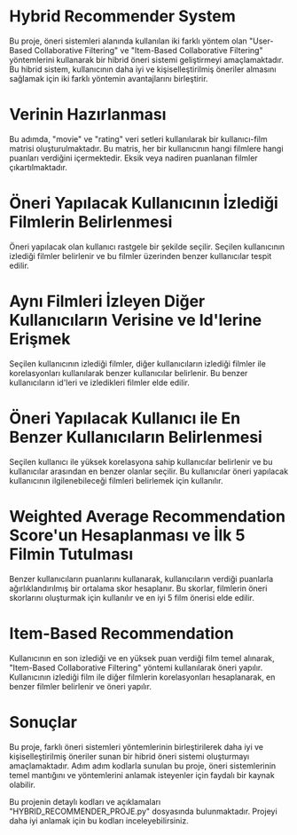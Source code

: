 # Hybrid Recommender System
Bu proje, öneri sistemleri alanında kullanılan iki farklı yöntem olan "User-Based Collaborative Filtering" ve "Item-Based Collaborative Filtering" yöntemlerini kullanarak bir hibrid öneri sistemi geliştirmeyi amaçlamaktadır. Bu hibrid sistem, kullanıcının daha iyi ve kişiselleştirilmiş öneriler almasını sağlamak için iki farklı yöntemin avantajlarını birleştirir.

# Verinin Hazırlanması
Bu adımda, "movie" ve "rating" veri setleri kullanılarak bir kullanıcı-film matrisi oluşturulmaktadır. Bu matris, her bir kullanıcının hangi filmlere hangi puanları verdiğini içermektedir. Eksik veya nadiren puanlanan filmler çıkartılmaktadır.

# Öneri Yapılacak Kullanıcının İzlediği Filmlerin Belirlenmesi

Öneri yapılacak olan kullanıcı rastgele bir şekilde seçilir. Seçilen kullanıcının izlediği filmler belirlenir ve bu filmler üzerinden benzer kullanıcılar tespit edilir.

# Aynı Filmleri İzleyen Diğer Kullanıcıların Verisine ve Id'lerine Erişmek

Seçilen kullanıcının izlediği filmler, diğer kullanıcıların izlediği filmler ile korelasyonları kullanılarak benzer kullanıcılar belirlenir. Bu benzer kullanıcıların id'leri ve izledikleri filmler elde edilir.

# Öneri Yapılacak Kullanıcı ile En Benzer Kullanıcıların Belirlenmesi

Seçilen kullanıcı ile yüksek korelasyona sahip kullanıcılar belirlenir ve bu kullanıcılar arasından en benzer olanlar seçilir. Bu kullanıcılar öneri yapılacak kullanıcının ilgilenebileceği filmleri belirlemek için kullanılır.

# Weighted Average Recommendation Score'un Hesaplanması ve İlk 5 Filmin Tutulması

Benzer kullanıcıların puanlarını kullanarak, kullanıcıların verdiği puanlarla ağırlıklandırılmış bir ortalama skor hesaplanır. Bu skorlar, filmlerin öneri skorlarını oluşturmak için kullanılır ve en iyi 5 film önerisi elde edilir.

# Item-Based Recommendation

Kullanıcının en son izlediği ve en yüksek puan verdiği film temel alınarak, "Item-Based Collaborative Filtering" yöntemi kullanılarak öneri yapılır. Kullanıcının izlediği film ile diğer filmlerin korelasyonları hesaplanarak, en benzer filmler belirlenir ve öneri yapılır.

# Sonuçlar

Bu proje, farklı öneri sistemleri yöntemlerinin birleştirilerek daha iyi ve kişiselleştirilmiş öneriler sunan bir hibrid öneri sistemi oluşturmayı amaçlamaktadır. Adım adım kodlarla sunulan bu proje, öneri sistemlerinin temel mantığını ve yöntemlerini anlamak isteyenler için faydalı bir kaynak olabilir.

Bu projenin detaylı kodları ve açıklamaları "HYBRID_RECOMMENDER_PROJE.py" dosyasında bulunmaktadır. Projeyi daha iyi anlamak için bu kodları inceleyebilirsiniz.
